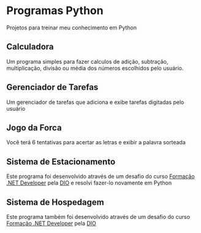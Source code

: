 # Programas Python
Projetos para treinar meu conhecimento em Python
## Calculadora
Um programa simples para fazer calculos de adição, subtração, multiplicação, divisão ou média dos números escolhidos pelo usuário.

## Gerenciador de Tarefas
Um gerenciador de tarefas que adiciona e exibe tarefas digitadas pelo usuário

## Jogo da Forca
Você terá 6 tentativas para acertar as letras e exibir a palavra sorteada

## Sistema de Estacionamento
Este programa foi desenvolvido através de um desafio do curso [Formação .NET Developer](https://dio.me/curso-dot-net/AFD1W2MD3BXI) pela [DIO](https://web.dio.me/) e resolvi fazer-lo novamente em Python

## Sistema de Hospedagem
Este programa também foi desenvolvido através de um desafio do curso [Formação .NET Developer](https://dio.me/curso-dot-net/AFD1W2MD3BXI) pela [DIO](https://web.dio.me/)